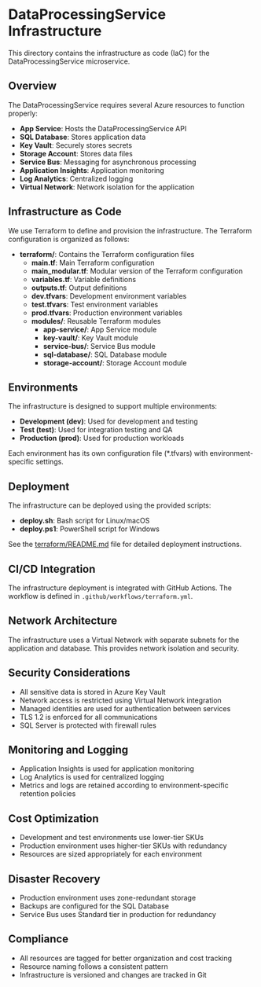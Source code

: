 # DataProcessingService Infrastructure

This directory contains the infrastructure as code (IaC) for the DataProcessingService microservice.

## Overview

The DataProcessingService requires several Azure resources to function properly:

- **App Service**: Hosts the DataProcessingService API
- **SQL Database**: Stores application data
- **Key Vault**: Securely stores secrets
- **Storage Account**: Stores data files
- **Service Bus**: Messaging for asynchronous processing
- **Application Insights**: Application monitoring
- **Log Analytics**: Centralized logging
- **Virtual Network**: Network isolation for the application

## Infrastructure as Code

We use Terraform to define and provision the infrastructure. The Terraform configuration is organized as follows:

- **terraform/**: Contains the Terraform configuration files
  - **main.tf**: Main Terraform configuration
  - **main_modular.tf**: Modular version of the Terraform configuration
  - **variables.tf**: Variable definitions
  - **outputs.tf**: Output definitions
  - **dev.tfvars**: Development environment variables
  - **test.tfvars**: Test environment variables
  - **prod.tfvars**: Production environment variables
  - **modules/**: Reusable Terraform modules
    - **app-service/**: App Service module
    - **key-vault/**: Key Vault module
    - **service-bus/**: Service Bus module
    - **sql-database/**: SQL Database module
    - **storage-account/**: Storage Account module

## Environments

The infrastructure is designed to support multiple environments:

- **Development (dev)**: Used for development and testing
- **Test (test)**: Used for integration testing and QA
- **Production (prod)**: Used for production workloads

Each environment has its own configuration file (*.tfvars) with environment-specific settings.

## Deployment

The infrastructure can be deployed using the provided scripts:

- **deploy.sh**: Bash script for Linux/macOS
- **deploy.ps1**: PowerShell script for Windows

See the [terraform/README.md](terraform/README.md) file for detailed deployment instructions.

## CI/CD Integration

The infrastructure deployment is integrated with GitHub Actions. The workflow is defined in `.github/workflows/terraform.yml`.

## Network Architecture

The infrastructure uses a Virtual Network with separate subnets for the application and database. This provides network isolation and security.

## Security Considerations

- All sensitive data is stored in Azure Key Vault
- Network access is restricted using Virtual Network integration
- Managed identities are used for authentication between services
- TLS 1.2 is enforced for all communications
- SQL Server is protected with firewall rules

## Monitoring and Logging

- Application Insights is used for application monitoring
- Log Analytics is used for centralized logging
- Metrics and logs are retained according to environment-specific retention policies

## Cost Optimization

- Development and test environments use lower-tier SKUs
- Production environment uses higher-tier SKUs with redundancy
- Resources are sized appropriately for each environment

## Disaster Recovery

- Production environment uses zone-redundant storage
- Backups are configured for the SQL Database
- Service Bus uses Standard tier in production for redundancy

## Compliance

- All resources are tagged for better organization and cost tracking
- Resource naming follows a consistent pattern
- Infrastructure is versioned and changes are tracked in Git
